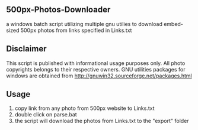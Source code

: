 **500px-Photos-Downloader**
-----
a windows batch script utilizing multiple gnu utilies to download embed-sized 500px photos from links specified in Links.txt


**Disclaimer**
-----
This script is published with informational usage purposes only. All photo copyrights belongs to their respective owners. GNU utilities packages for windows are obtained from http://gnuwin32.sourceforge.net/packages.html

**Usage**
-----
1. copy link from any photo from 500px website to Links.txt
2. double click on parse.bat
3. the script will download the photos from Links.txt to the "export" folder